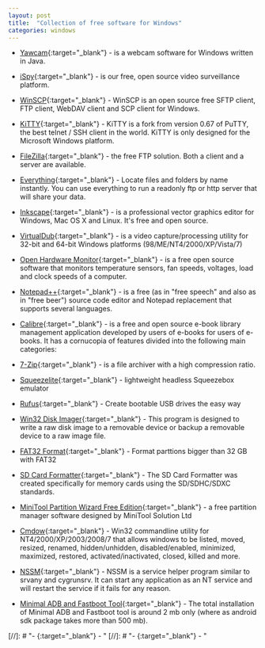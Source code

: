 ```yaml
---
layout: post
title:  "Collection of free software for Windows"
categories: windows
---
```


- [Yawcam](http://www.yawcam.com/){:target="_blank"} - is a webcam software for Windows written in Java.

- [iSpy](http://www.ispyconnect.com/){:target="_blank"} -  is our free, open source video surveillance platform. 

- [WinSCP](https://winscp.net/){:target="_blank"} - WinSCP is an open source free SFTP client, FTP client, WebDAV client and SCP client for Windows.

- [KiTTY](http://www.9bis.net/kitty/){:target="_blank"} - KiTTY is a fork from version 0.67 of PuTTY, the best telnet / SSH client in the world. KiTTY is only designed for the Microsoft Windows platform.

- [FileZilla](https://filezilla-project.org/){:target="_blank"} - the free FTP solution. Both a client and a server are available.

- [Everything](http://www.voidtools.com){:target="_blank"} - Locate files and folders by name instantly. You can use everything to run a readonly ftp or http server that will share your data.

- [Inkscape](https://inkscape.org){:target="_blank"} - is a professional vector graphics editor for Windows, Mac OS X and Linux. It's free and open source.

- [VirtualDub](http://virtualdub.org/){:target="_blank"} - is a video capture/processing utility for 32-bit and 64-bit Windows platforms (98/ME/NT4/2000/XP/Vista/7)

- [Open Hardware Monitor](http://openhardwaremonitor.org/){:target="_blank"} - is a free open source software that monitors temperature sensors, fan speeds, voltages, load and clock speeds of a computer.

- [Notepad++](https://notepad-plus-plus.org/){:target="_blank"} - is a free (as in "free speech" and also as in "free beer") source code editor and Notepad replacement that supports several languages.

- [Calibre](https://calibre-ebook.com/){:target="_blank"} - is a free and open source e-book library management application developed by users of e-books for users of e-books. It has a cornucopia of features divided into the following main categories:

- [7-Zip](http://www.7-zip.org/){:target="_blank"} - is a file archiver with a high compression ratio.

- [Squeezelite](https://code.google.com/archive/p/squeezelite/downloads){:target="_blank"} - lightweight headless Squeezebox emulator

- [Rufus](https://rufus.akeo.ie/){:target="_blank"} - Create bootable USB drives the easy way

- [Win32 Disk Imager](https://sourceforge.net/projects/win32diskimager/){:target="_blank"} - This program is designed to write a raw disk image to a removable device or backup a removable device to a raw image file.

- [FAT32 Format](http://www.ridgecrop.demon.co.uk/index.htm?guiformat.htm){:target="_blank"} - Format parttions bigger than 32 GB with FAT32

- [SD Card Formatter](https://www.sdcard.org/downloads/formatter_4/){:target="_blank"} - The SD Card Formatter was created specifically for memory cards using the SD/SDHC/SDXC standards.

- [MiniTool Partition Wizard Free Edition](http://www.minitool.com/download-center/partition-manager-download.html){:target="_blank"} - a free partition manager software designed by MiniTool Solution Ltd

- [Cmdow](https://ritchielawrence.github.io/cmdow/){:target="_blank"} - Win32 commandline utility for NT4/2000/XP/2003/2008/7 that allows windows to be listed, moved, resized, renamed, hidden/unhidden, disabled/enabled, minimized, maximized, restored, activated/inactivated, closed, killed and more.

- [NSSM](https://nssm.cc/){:target="_blank"} - NSSM is a service helper program similar to srvany and cygrunsrv.  It can start any application as an NT service and will restart the service if it fails for any reason.

- [Minimal ADB and Fastboot Tool](https://androidmtk.com/download-minimal-adb-and-fastboot-tool){:target="_blank"} - The total installation of Minimal ADB and Fastboot tool is around 2 mb only (where as android sdk package takes more than 500 mb).

[//]: # "- [](){:target="_blank"} - "
[//]: # "- [](){:target="_blank"} - "
